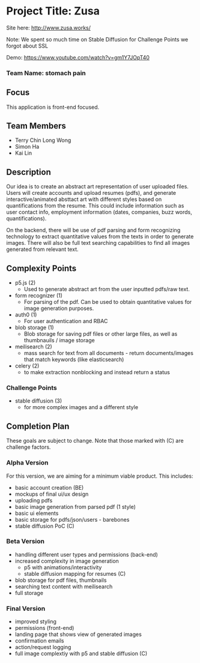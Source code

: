 # Project Title: Zusa

Site here: http://www.zusa.works/

Note: We spent so much time on Stable Diffusion for Challenge Points we forgot about SSL

Demo: https://www.youtube.com/watch?v=gm1Y7JOpT40

### Team Name: stomach pain

## Focus

This application is front-end focused.

## Team Members

- Terry Chin Long Wong
- Simon Ha
- Kai Lin

## Description

Our idea is to create an abstract art representation of user uploaded files. Users will create accounts and upload resumes (pdfs), and generate interactive/animated absttact art with different styles based on quantifications from the resume. This could include information such as user contact info, employment information (dates, companies, buzz words, quantifications).

On the backend, there will be use of pdf parsing and form recognizing technology to extract quantitative values from the texts in order to generate images. There will also be full text searching capabilities to find all images generated from relevant text.

## Complexity Points

- p5.js (2)
  - Used to generate abstract art from the user inputted pdfs/raw text.
- form recognizer (1)
  - For parsing of the pdf. Can be used to obtain quantitative values for image generation purposes.
- auth0 (1)
  - For user authentication and RBAC
- blob storage (1)
  - Blob storage for saving pdf files or other large files, as well as thumbnauils / image storage
- meilisearch (2)
  - mass search for text from all documents - return documents/images that match keywords (like elasticsearch)
- celery (2)
  - to make extraction nonblocking and instead return a status

### Challenge Points

- stable diffusion (3)
  - for more complex images and a different style

## Completion Plan

These goals are subject to change. Note that those marked with (C) are challenge factors.

### Alpha Version

For this version, we are aiming for a minimum viable product. This includes:

- basic account creation (BE)
- mockups of final ui/ux design
- uploading pdfs
- basic image generation from parsed pdf (1 style)
- basic ui elements
- basic storage for pdfs/json/users - barebones
- stable diffusion PoC (C)

### Beta Version

- handling different user types and permissions (back-end)
- increased complexity in image generation
  - p5 with animations/interactivity
  - stable diffusion mapping for resumes (C)
- blob storage for pdf files, thumbnails
- searching text content with meilisearch
- full storage

### Final Version

- improved styling
- permissions (front-end)
- landing page that shows view of generated images
- confirmation emails
- action/request logging
- full image complextiy with p5 and stable diffusion (C)

